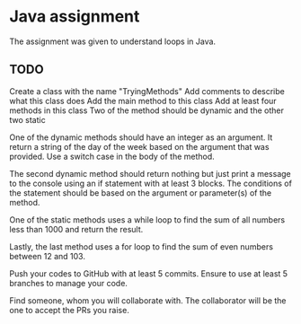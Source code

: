 # Java assignment

The assignment was given to understand loops in Java.

## TODO
Create a class with the name "TryingMethods"
Add comments to describe what this class does
Add the main method to this class
Add at least four methods in this class
Two of the method should be dynamic and the other two static

One of the dynamic methods should have an integer as an argument. It return a string of the day of the week based on the argument that was provided. Use a switch case in the body of the method.

The second dynamic method should return nothing but just print a message to the console using an if statement with at least 3 blocks. The conditions of the statement should be based on the argument or parameter(s) of the method.

One of the static methods uses a while loop to find the sum of all numbers less than 1000 and return the result.

Lastly, the last method uses a for loop to find the sum of even numbers between 12 and 103.

Push your codes to GitHub with at least 5 commits. Ensure to use at least 5 branches to manage your code.

Find someone, whom you will collaborate with. The collaborator will be the one to accept the PRs you raise.
